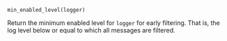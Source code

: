 ```
min_enabled_level(logger)
```

Return the minimum enabled level for `logger` for early filtering.  That is, the log level below or equal to which all messages are filtered.
